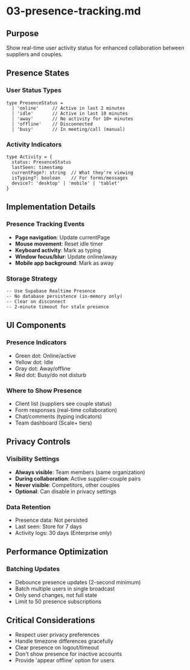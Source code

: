 # 03-presence-tracking.md

## Purpose

Show real-time user activity status for enhanced collaboration between suppliers and couples.

## Presence States

### User Status Types

```
type PresenceStatus = 
  | 'online'     // Active in last 2 minutes
  | 'idle'       // Active in last 10 minutes
  | 'away'       // No activity for 10+ minutes
  | 'offline'    // Disconnected
  | 'busy'       // In meeting/call (manual)
```

### Activity Indicators

```
type Activity = {
  status: PresenceStatus
  lastSeen: timestamp
  currentPage?: string  // What they're viewing
  isTyping?: boolean    // For forms/messages
  device?: 'desktop' | 'mobile' | 'tablet'
}
```

## Implementation Details

### Presence Tracking Events

- **Page navigation**: Update currentPage
- **Mouse movement**: Reset idle timer
- **Keyboard activity**: Mark as typing
- **Window focus/blur**: Update online/away
- **Mobile app background**: Mark as away

### Storage Strategy

```
-- Use Supabase Realtime Presence
-- No database persistence (in-memory only)
-- Clear on disconnect
-- 2-minute timeout for stale presence
```

## UI Components

### Presence Indicators

- Green dot: Online/active
- Yellow dot: Idle
- Gray dot: Away/offline
- Red dot: Busy/do not disturb

### Where to Show Presence

- Client list (suppliers see couple status)
- Form responses (real-time collaboration)
- Chat/comments (typing indicators)
- Team dashboard (Scale+ tiers)

## Privacy Controls

### Visibility Settings

- **Always visible**: Team members (same organization)
- **During collaboration**: Active supplier-couple pairs
- **Never visible**: Competitors, other couples
- **Optional**: Can disable in privacy settings

### Data Retention

- Presence data: Not persisted
- Last seen: Store for 7 days
- Activity logs: 30 days (Enterprise only)

## Performance Optimization

### Batching Updates

- Debounce presence updates (2-second minimum)
- Batch multiple users in single broadcast
- Only send changes, not full state
- Limit to 50 presence subscriptions

## Critical Considerations

- Respect user privacy preferences
- Handle timezone differences gracefully
- Clear presence on logout/timeout
- Don't show presence for inactive accounts
- Provide 'appear offline' option for users